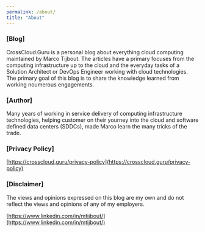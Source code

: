 ```yaml
---
permalink: /about/
title: "About"
---
```


### [Blog]

CrossCloud.Guru is a personal blog about everything cloud computing maintained by Marco Tijbout. The articles have a primary focuses from the computing infrastructure up to the cloud and the everyday tasks of a Solution Architect or DevOps Engineer working with cloud technologies. The primary goal of this blog is to share the knowledge learned from working noumerous engagements.

### [Author]

Many years of working in service delivery of computing infrastructure technologies, helping customer on their yourney into the cloud and software defined data centers (SDDCs), made Marco learn the many tricks of the trade.

### [Privacy Policy]

[https://crosscloud.guru/privacy-policy](https://crosscloud.guru/privacy-policy)

### [Disclaimer]

The views and opinions expressed on this blog are my own and do not reflect the views and opinions of any of my employers.

[https://www.linkedin.com/in/mtijbout/](https://www.linkedin.com/in/mtijbout/)

